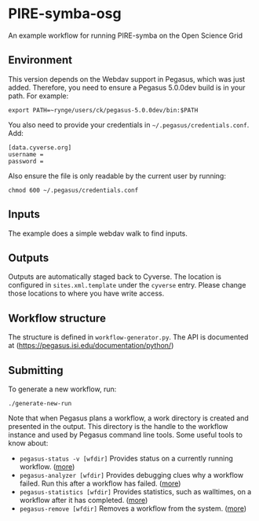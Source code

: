 # PIRE-symba-osg

An example workflow for running PIRE-symba on the Open Science Grid

## Environment

This version depends on the Webdav support in Pegasus, which was just
added. Therefore, you need to ensure a Pegasus 5.0.0dev build is in 
your path. For example:

    export PATH=~rynge/users/ck/pegasus-5.0.0dev/bin:$PATH

You also need to provide your credentials in
`~/.pegasus/credentials.conf`. Add:

    [data.cyverse.org]
    username =
    password =

Also ensure the file is only readable by the current user by running:

    chmod 600 ~/.pegasus/credentials.conf

## Inputs

The example does a simple webdav walk to find inputs.

## Outputs

Outputs are automatically staged back to Cyverse. The location is
configured in `sites.xml.template` under the `cyverse` entry.
Please change those locations to where you have write access.

## Workflow structure

The structure is defined in `workflow-generator.py`. 
The API is documented at
(https://pegasus.isi.edu/documentation/python/)

## Submitting

To generate a new workflow, run:

    ./generate-new-run

Note that when Pegasus plans a workflow, a work directory is
created and presented in the output. This directory is the handle to
the workflow instance and used by Pegasus command line tools. Some
useful tools to know about:

   * `pegasus-status -v [wfdir]`
        Provides status on a currently running workflow.
        ([more](https://pegasus.isi.edu/documentation/cli-pegasus-status.php))
   * `pegasus-analyzer [wfdir]`
        Provides debugging clues why a workflow failed. Run this after
        a workflow has failed.
        ([more](https://pegasus.isi.edu/documentation/cli-pegasus-analyzer.php))
   * `pegasus-statistics [wfdir]`
        Provides statistics, such as walltimes, on a workflow after it
        has completed.
        ([more](https://pegasus.isi.edu/documentation/cli-pegasus-statistics.php))
   * `pegasus-remove [wfdir]`
        Removes a workflow from the system.
        ([more](https://pegasus.isi.edu/documentation/cli-pegasus-remove.php))




